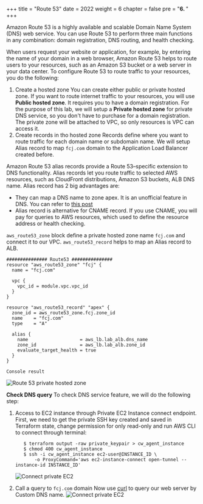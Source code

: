 +++
title = "Route 53"
date = 2022
weight = 6
chapter = false
pre = "<b>6. </b>"
+++

Amazon Route 53 is a highly available and scalable Domain Name System (DNS) web service. You can use Route 53 to perform three main functions in any combination: domain registration, DNS routing, and health checking.

When users request your website or application, for example, by entering the name of your domain in a web browser, Amazon Route 53 helps to route users to your resources, such as an Amazon S3 bucket or a web server in your data center. To configure Route 53 to route traffic to your resources, you do the following:
  1. Create a hosted zone
      You can create either public or private hosted zone. If you want to route internet traffic to your resources, you will use **Public hosted zone**. It requires you to have a domain registration. For the purpose of this lab, we will setup a **Private hosted zone** for private DNS service, so you don't have to purchase for a domain registration. The private zone will be attached to VPC, so only resources is VPC can access it.   
  2. Create records in tho hosted zone
      Records define where you want to route traffic for each domain name or subdomain name. We will setup Alias record to map `fcj.com` domain to the Application Load Balancer created before.

Amazon Route 53 alias records provide a Route 53–specific extension to DNS functionality. Alias records let you route traffic to selected AWS resources, such as CloudFront distributions, Amazon S3 buckets, ALB DNS name. Alias record has 2 big advantages are:
- They can map a DNS name to zone apex. It is an unofficial feature in DNS. You can refer to [this post](https://serverfault.com/questions/613829/why-cant-a-cname-record-be-used-at-the-apex-aka-root-of-a-domain)
- Alias record is alternative for CNAME record. If you use CNAME, you will pay for queries to AWS resources, which used to define the resource address or health checking.


`aws_route53_zone` block define a private hosted zone name `fcj.com` and connect it to our VPC.
`aws_route53_record` helps to map an Alias record to ALB.


```
############### Route53 ###############
resource "aws_route53_zone" "fcj" {
  name = "fcj.com"

  vpc {
    vpc_id = module.vpc.vpc_id
  }
}

resource "aws_route53_record" "apex" {
  zone_id = aws_route53_zone.fcj.zone_id
  name    = "fcj.com"
  type    = "A"

  alias {
    name                   = aws_lb.lab_alb.dns_name
    zone_id                = aws_lb.lab_alb.zone_id
    evaluate_target_health = true
  }
}

Console result
```
![Route 53 private hosted zone](/images/6.route53/6.1-route53-private-zone.png)

**Check DNS query**
To check DNS service feature, we will do the following step:
1. Access to EC2 instance through Private EC2 Instance connect endpoint.
   First, we need to get the private SSH key created and saved in Terraform state, change permission for only read-only and run AWS CLI to connect through terminal:
   ```
      $ terraform output -raw private_keypair > cw_agent_instance
      $ chmod 400 cw_agent_instance
      $ ssh -i cw_agent_instance ec2-user@INSTANCE_ID \
          -o ProxyCommand='aws ec2-instance-connect open-tunnel --instance-id INSTANCE_ID'
   ```

   ![Connect private EC2](/images/6.route53/6.2-route53-ssh-connection.png)


2. Call a query to `fcj.com` domain
   Now use [curl]() to query our web server by Custom DNS name.
![Connect private EC2](/images/6.route53/6.3-route53-query-dns.png)